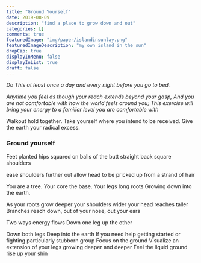 ```yaml
---
title: "Ground Yourself"
date: 2019-08-09
description: "find a place to grow down and out"
categories: []
comments: true
featuredImage: "img/paper/islandinsunlay.png"
featuredImageDescription: "my own island in the sun"
dropCap: true
displayInMenu: false
displayInList: true
draft: false
---
```



_Do This at least once a day and every night before you go to bed._

_Anytime you feel as though your reach extends beyond your gasp,
And you are not comfortable with how the world feels around you;
This exercise will bring your energy to a familiar level you are comfortable with_


Walkout hold together.
Take yourself where you intend to be received.
Give the earth your radical excess.


### Ground yourself

Feet planted
hips squared on balls of the butt
straight back square shoulders

ease shoulders further out
allow head to be pricked up from a strand of hair

You are a tree.
Your core the base.
Your legs long roots
Growing down into the earth.

As your roots grow deeper
your shoulders wider
your head reaches taller
Branches reach down, out of your nose, out your ears

Two ways energy flows
Down one leg
up the other

Down both legs
Deep into the earth
If you need help getting started or fighting particularly stubborn group
Focus on the ground
Visualize an extension of your legs growing deeper and deeper
Feel the liquid ground rise up your shin